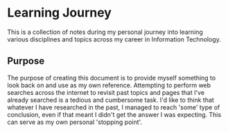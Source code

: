 # Learning Journey

This is a collection of notes during my personal journey into learning various disciplines and topics across my career in Information Technology.

## Purpose

The purpose of creating this document is to provide myself something to look back on and use as my own reference. Attempting to perform web searches across the internet to revisit past topics and pages that I've already searched is a tedious and cumbersome task. I'd like to think that whatever I have researched in the past, I managed to reach 'some' type of conclusion, even if that meant I didn't get the answer I was expecting. This can serve as my own personal 'stopping point'.

